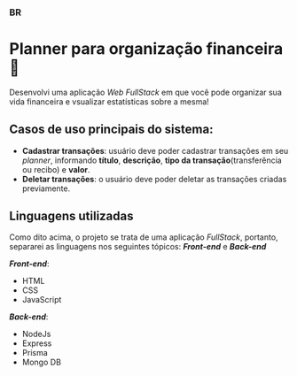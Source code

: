### BR
# Planner para organização financeira 🚀
Desenvolvi uma aplicação _Web FullStack_ em que você pode organizar sua vida financeira e vsualizar estatísticas sobre a mesma!

## Casos de uso principais do sistema: 
- **Cadastrar transações**:  usuário deve poder cadastrar transações em seu _planner_, informando **título**, **descrição**, **tipo da transação**(transferência ou recibo) e **valor**.
- **Deletar transações**: o usuário deve poder deletar as transações criadas previamente.

## Linguagens utilizadas
Como dito acima, o projeto se trata de uma aplicação _FullStack_, portanto, separarei as linguagens nos seguintes tópicos: **_Front-end_** e **_Back-end_**

**_Front-end_**:
- HTML
- CSS
- JavaScript
 
**_Back-end_**:
- NodeJs
- Express
- Prisma
- Mongo DB
